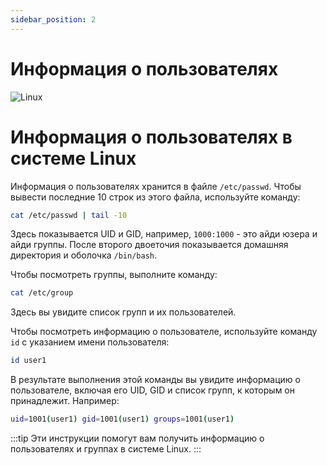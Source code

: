 ```yaml
---
sidebar_position: 2
---
```


# Информация о пользователях

![Linux](https://img.shields.io/badge/Linux-FCC624?style=for-the-badge&logo=linux&logoColor=black)

# Информация о пользователях в системе Linux

Информация о пользователях хранится в файле `/etc/passwd`. Чтобы вывести последние 10 строк из этого файла, используйте команду:

```bash
cat /etc/passwd | tail -10
```

Здесь показывается UID и GID, например, `1000:1000` - это айди юзера и айди группы. После второго двоеточия показывается домашняя директория и оболочка `/bin/bash`.

Чтобы посмотреть группы, выполните команду:

```bash
cat /etc/group
```

Здесь вы увидите список групп и их пользователей.

Чтобы посмотреть информацию о пользователе, используйте команду `id` с указанием имени пользователя:

```bash
id user1
```

В результате выполнения этой команды вы увидите информацию о пользователе, включая его UID, GID и список групп, к которым он принадлежит. Например:

```bash
uid=1001(user1) gid=1001(user1) groups=1001(user1)
```
:::tip
Эти инструкции помогут вам получить информацию о пользователях и группах в системе Linux.
:::